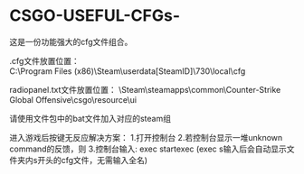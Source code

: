 # CSGO-USEFUL-CFGs-
这是一份功能强大的cfg文件组合。


.cfg文件放置位置：  
C:\Program Files (x86)\Steam\userdata\[SteamID]\730\local\cfg
									
radiopanel.txt文件放置位置：
\Steam\steamapps\common\Counter-Strike Global Offensive\csgo\resource\ui


请使用文件包中的bat文件加入对应的steam组


进入游戏后按键无反应解决方案：
1.打开控制台
2.若控制台显示一堆unknown command的反馈，则
3.控制台输入: exec startexec (exec s输入后会自动显示文件夹内s开头的cfg文件，无需输入全名)
